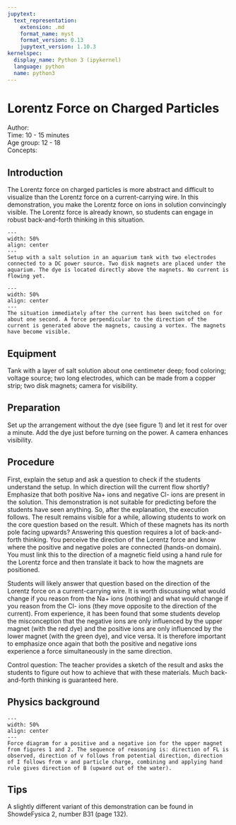 ```yaml
---
jupytext:
  text_representation:
    extension: .md
    format_name: myst
    format_version: 0.13
    jupytext_version: 1.10.3
kernelspec:
  display_name: Python 3 (ipykernel)
  language: python
  name: python3
---
```


# Lorentz Force on Charged Particles


Author:     \
Time:	 10 - 15 minutes\
Age group:	12 - 18\
Concepts:	

## Introduction
The Lorentz force on charged particles is more abstract and difficult to visualize than the Lorentz force on a current-carrying wire. In this demonstration, you make the Lorentz force on ions in solution convincingly visible. The Lorentz force is already known, so students can engage in robust back-and-forth thinking in this situation.

```{figure} dm84_figure1.jpg
---
width: 50%
align: center 
---
Setup with a salt solution in an aquarium tank with two electrodes connected to a DC power source. Two disk magnets are placed under the aquarium. The dye is located directly above the magnets. No current is flowing yet.
```



```{figure} dm84_figure2.jpg
---
width: 50%
align: center 
---
The situation immediately after the current has been switched on for about one second. A force perpendicular to the direction of the current is generated above the magnets, causing a vortex. The magnets have become visible.
```


## Equipment
Tank with a layer of salt solution about one centimeter deep; food coloring; voltage source; two long electrodes, which can be made from a copper strip; two disk magnets; camera for visibility.

## Preparation
Set up the arrangement without the dye (see figure 1) and let it rest for over a minute. Add the dye just before turning on the power. A camera enhances visibility.

## Procedure
First, explain the setup and ask a question to check if the students understand the setup. In which direction will the current flow shortly? Emphasize that both positive Na+ ions and negative Cl- ions are present in the solution.
This demonstration is not suitable for predicting before the students have seen anything. So, after the explanation, the execution follows. The result remains visible for a while, allowing students to work on the core question based on the result. Which of these magnets has its north pole facing upwards?
Answering this question requires a lot of back-and-forth thinking. You perceive the direction of the Lorentz force and know where the positive and negative poles are connected (hands-on domain). You must link this to the direction of a magnetic field using a hand rule for the Lorentz force and then translate it back to how the magnets are positioned.

Students will likely answer that question based on the direction of the Lorentz force on a current-carrying wire. It is worth discussing what would change if you reason from the Na+ ions (nothing) and what would change if you reason from the Cl- ions (they move opposite to the direction of the current). From experience, it has been found that some students develop the misconception that the negative ions are only influenced by the upper magnet (with the red dye) and the positive ions are only influenced by the lower magnet (with the green dye), and vice versa. It is therefore important to emphasize once again that both the positive and negative ions experience a force simultaneously in the same direction.

Control question: The teacher provides a sketch of the result and asks the students to figure out how to achieve that with these materials. Much back-and-forth thinking is guaranteed here.

## Physics background
```{figure} dm84_figure3.PNG
---
width: 50%
align: center 
---
Force diagram for a positive and a negative ion for the upper magnet from figures 1 and 2. The sequence of reasoning is: direction of FL is observed, direction of v follows from potential direction, direction of I follows from v and particle charge, combining and applying hand rule gives direction of B (upward out of the water).
```


## Tips
A slightly different variant of this demonstration can be found in ShowdeFysica 2, number B31 (page 132).
